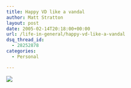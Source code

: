 ```yaml
---
title: Happy VD like a vandal
author: Matt Stratton
layout: post
date: 2005-02-14T20:18:00+00:00
url: /life-in-general/happy-vd-like-a-vandal
dsq_thread_id:
  - 28252878
categories:
  - Personal

---
```

![][1]

 [1]: https://members.optusnet.com.au/~darrenk/mypic96.jpg